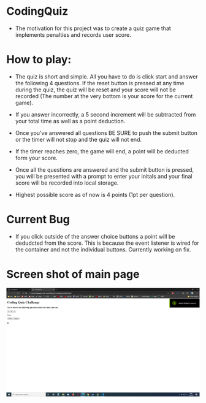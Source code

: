 # CodingQuiz

* The motivation for this project was to create a quiz game that implements penalties and records user score.

# How to play:

* The quiz is short and simple. All you have to do is click start and answer the following 4 questions.  If the reset button is pressed at any time during the quiz, the quiz will be reset and your score will not be recorded (The number at the very bottom is your score for the current game). 

* If you answer incorrectly, a 5 second increment will be subtracted from your total time as well as a point deduction.  

* Once you've answered all questions BE SURE to push the submit button or the timer will not stop and the quiz will not end.

* If the timer reaches zero, the game will end, a point will be deducted form your score.

* Once all the questions are answered and the submit button is pressed, you will be presented with a prompt to enter your initals and
your final score will be recorded into local storage. 

* Highest possible score as of now is 4 points (1pt per question). 
 
# Current Bug

* If you click outside of the answer choice buttons a point will be dedudcted from the score.  This is because the event listener
is wired for the container and not the individual buttons.  Currently working on fix. 

# Screen shot of main page

![Getting Started](./assets/imgs/cqss.png)